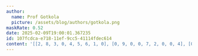 ```yaml
---
author:
  name: Prof Gotkola
  picture: /assets/blog/authors/gotkola.png
maskRate: 0.52
date: 2025-02-09T19:00:01.367235
id: 107fcdca-e718-11ef-9cc5-41114fdec614
content: '[[2, 8, 3, 0, 4, 5, 6, 1, 0], [0, 9, 0, 0, 7, 2, 0, 0, 4], [0, 7, 0, 0, 0, 0, 0, 0, 0], [0, 2, 0, 1, 5, 0, 9, 0, 0], [6, 5, 0, 0, 0, 7, 0, 8, 1], [9, 1, 0, 6, 0, 0, 2, 0, 0], [5, 3, 0, 0, 2, 0, 0, 0, 8], [8, 6, 0, 7, 0, 3, 4, 0, 0], [7, 4, 0, 0, 0, 6, 1, 2, 0]]'
---
```

